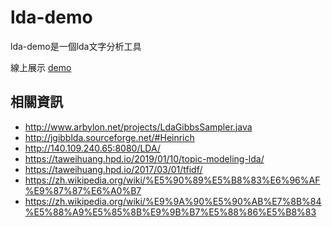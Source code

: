 # lda-demo


lda-demo是一個lda文字分析工具


線上展示 [demo](https://rawcdn.githack.com/josudoey/lda-demo/ce4c0df6cf9437f4ec9240303b1f9d86d328d235/dist/index.html)

## 相關資訊
 - http://www.arbylon.net/projects/LdaGibbsSampler.java
 - http://jgibblda.sourceforge.net/#Heinrich
 - http://140.109.240.65:8080/LDA/
 - https://taweihuang.hpd.io/2019/01/10/topic-modeling-lda/
 - https://taweihuang.hpd.io/2017/03/01/tfidf/
 - https://zh.wikipedia.org/wiki/%E5%90%89%E5%B8%83%E6%96%AF%E9%87%87%E6%A0%B7
 - https://zh.wikipedia.org/wiki/%E9%9A%90%E5%90%AB%E7%8B%84%E5%88%A9%E5%85%8B%E9%9B%B7%E5%88%86%E5%B8%83
